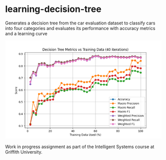# learning-decision-tree
Generates a decision tree from the car evaluation dataset to classify cars into four categories and evaluates its performance with accuracy metrics and a learning curve

![Learning Decision Tree Accuracy Graph](./car-tree-metrics1.png)

Work in progress assignment as part of the Intelligent Systems course at Griffith University.
